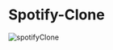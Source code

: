 # Spotify-Clone

![spotifyClone](https://github.com/ganeshvish02012003/Spotify-Clone/assets/149355047/d8427f8e-7610-41e4-804b-c6583ddd256d)
